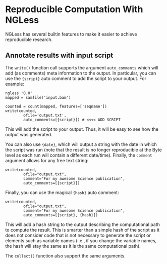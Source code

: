 # Reproducible Computation With NGLess

NGLess has several builtin features to make it easier to achieve reproducible
research.

## Annotate results with input script

The `write()` function call supports the argument `auto_comments` which will
add (as comments) meta information to the output. In particular, you can use
the `{script}` auto comment to add the script to your output. For example:

    ngless '0.0'
    mapped = samfile('input.bam')

    counted = count(mapped, features=['seqname'])
    write(counted,
            ofile='output.txt',
            auto_comments=[{script}]) # <<<< ADD SCRIPT

This will add the script to your output. Thus, it will be easy to see how the
output was generated.

You can also use `{date}`, which will output a string with the date in which
the script was run (note that the result is no longer reproducible at the Byte
level as each run will contain a different date/time). Finally, the `comment`
argument allows for any free text string:

    write(counted,
            ofile="output.txt",
            comment="For my awesome Science publication",
            auto_comments=[{script}])

Finally, you can use the magical `{hash}` auto comment:

    write(counted,
            ofile="output.txt",
            comment="For my awesome Science publication",
            auto_comments=[{script}, {hash}])

This will add a hash string to the output describing the computational path to
compute the result. This is smarter than a simple hash of the script as it does
not consider code that is not necessary to generate the script or elements such
as variable names (i.e., if you change the variable names, the hash will stay
the same as it is the same computational path).

The `collect()` function also support the same arguments.

